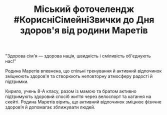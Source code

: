 ﻿---
title: "Міський фоточелендж #КорисніСімейніЗвички до Дня здоров'я від родини Маретів"
---

"Здорова сім'я — здорова нація, швидкість і сміливість об'єднують нас!"

Родина Маретів впевнена, що спільні тренування й активний відпочинок зміцнюють здоров'я та створюють неповторну атмосферу радості й підтримки.

Кирило, учень 8-А класу, разом із мамою та братом активно підтримують здоровий спосіб життя через велоспорт та катання на скейті. Родина Маретів вірить, що активний відпочинок зміцнює фізичне здоров’я й допомагає зближувати людей.

<slideshow />